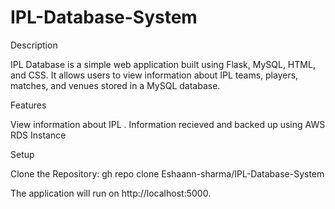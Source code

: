 # IPL-Database-System

Description

IPL Database is a simple web application built using Flask, MySQL, HTML, and CSS. It allows users to view information about IPL teams, players, matches, and venues stored in a MySQL database.

Features

View information about IPL .
Information recieved and backed up using AWS RDS Instance

Setup

Clone the Repository:
gh repo clone Eshaann-sharma/IPL-Database-System


The application will run on http://localhost:5000.


